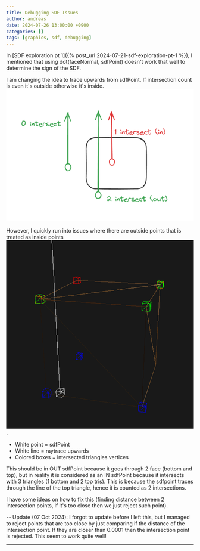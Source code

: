 ```yaml
---
title: Debugging SDF Issues 
author: andreas
date: 2024-07-26 13:00:00 +0900
categories: []
tags: [graphics, sdf, debugging]
---
```


In [SDF exploration pt 1]({% post_url 2024-07-21-sdf-exploration-pt-1 %}), I mentioned that using dot(faceNormal, sdfPoint) doesn't work that well to determine the sign of the SDF. 

I am changing the idea to trace upwards from sdfPoint. If intersection count is even it's outside otherwise it's inside.
 ![Intersect idea](../assets/img/post_img/2024-07-26-debugging-sdf/intersect-idea.png)

However, I quickly run into issues where there are outside points that is treated as inside points
 ![Debugging](../assets/img/post_img/2024-07-26-debugging-sdf/debugging.png).
 - White point = sdfPoint
 - White line = raytrace upwards
 - Colored boxes = intersected triangles vertices

This should be in OUT sdfPoint because it goes through 2 face (bottom and top), but in reality it is considered as an IN sdfPoint because it intersects with 3 triangles (1 bottom and 2 top tris). This is because the sdfpoint traces through the line of the top triangle, hence it is counted as 2 intersections.

I have some ideas on how to fix this (finding distance between 2 intersection points, if it's too close then we just reject such point).

-- Update (07 Oct 2024):
I forgot to update before I left this, but I managed to reject points that are too close by just comparing if the distance of the intersection point. If they are closer than 0.0001 then the intersection point is rejected. This seem to work quite well!

----
